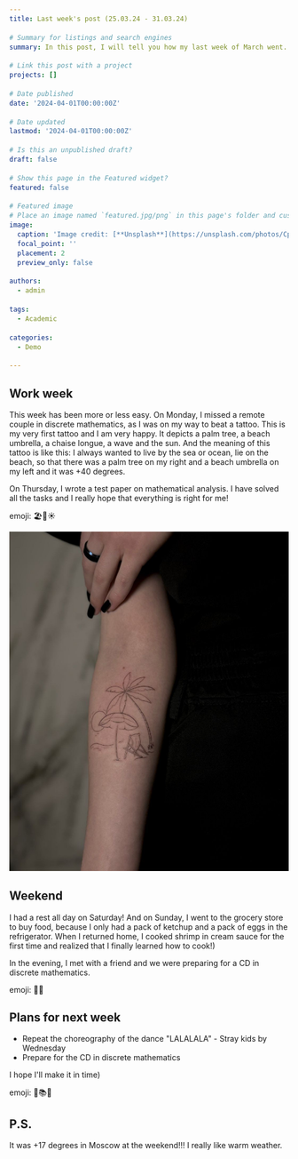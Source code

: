 ```yaml
---
title: Last week's post (25.03.24 - 31.03.24)

# Summary for listings and search engines
summary: In this post, I will tell you how my last week of March went.

# Link this post with a project
projects: []

# Date published
date: '2024-04-01T00:00:00Z'

# Date updated
lastmod: '2024-04-01T00:00:00Z'

# Is this an unpublished draft?
draft: false

# Show this page in the Featured widget?
featured: false

# Featured image
# Place an image named `featured.jpg/png` in this page's folder and customize its options here.
image:
  caption: 'Image credit: [**Unsplash**](https://unsplash.com/photos/CpkOjOcXdUY)'
  focal_point: ''
  placement: 2
  preview_only: false

authors:
  - admin

tags:
  - Academic

categories:
  - Demo

---
```



## Work week

This week has been more or less easy. On Monday, I missed a remote couple in discrete mathematics, as I was on my way to beat a tattoo. This is my very first tattoo and I am very happy. It depicts a palm tree, a beach umbrella, a chaise longue, a wave and the sun. And the meaning of this tattoo is like this: I always wanted to live by the sea or ocean, lie on the beach, so that there was a palm tree on my right and a beach umbrella on my left and it was +40 degrees. 

On Thursday, I wrote a test paper on mathematical analysis. I have solved all the tasks and I really hope that everything is right for me!

emoji: 🏖️🌊☀️

![My tattoo](tattoo.jpg )

## Weekend

I had a rest all day on Saturday! And on Sunday, I went to the grocery store to buy food, because I only had a pack of ketchup and a pack of eggs in the refrigerator. When I returned home, I cooked shrimp in cream sauce for the first time and realized that I finally learned how to cook!)

In the evening, I met with a friend and we were preparing for a CD in discrete mathematics.

emoji: 🍤🛒

## Plans for next week

- Repeat the choreography of the dance "LALALALA" - Stray kids by Wednesday
- Prepare for the CD in discrete mathematics

I hope I'll make it in time)

emoji: 🕺📚⏰

## P.S.

It was +17 degrees in Moscow at the weekend!!! I really like warm weather.
